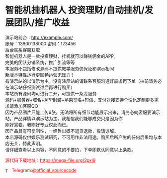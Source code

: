 # 智能机挂机器人 投资理财/自动挂机/发展团队/推广收益

演示站前台：http://example.com/<br>账号：13800138000 密码：123456<br>后台联系客服获取<br>智能机器人是一款投资理财，挂机就可以赚钱佣金的APP，<br>完美的团队分销系统，推广引流等等<br>本服务不包括修改源码不提供教学服务仅保证和演示相同<br>新版本特性运行更顺畅运营无压力！<br>有演示站的以演示为主，没有演示站的请联系客服沟通好需求再下单（拍前请务必在演示站仔细测试过后再进行购买）<br>本站所有源码均可进行二开，可提供一条龙服务<br>源码+服务器+域名+APP封装+苹果签名+短信、支付对接支持个性化定制更多需求请添加客服QQ<br>因为产品图片只能上传9张，无法将所有细节功能展示出来，请务必向客服要演示站。产品详情以演示站为主。我相信我们能够成交只是因为你<br>刚好需要，我刚好专业仅此而已。<br>因产品具有可复制性，一经售出概不退货退款，敬请谅解。<br>本店源码仅供娱乐测试研究，不可用作非法用途。购买后所产生的任何后果均与本店无关，特此声明。<br>请详细查看以上内容，不同意的不要拍，下单即默认同意以上条款。<br>


<p style="color: red;">源代码下载地址：<a href="https://mega-file.org/2pxl9" style="color: red;">https://mega-file.org/2pxl9</a></p><p style="color: red;"><img src="https://cdn-icons-png.flaticon.com/512/2111/2111646.png" alt="Telegram Icon" style="width: 16px; vertical-align: middle; margin-right: 5px;">Telegram:<a href="https://t.me/official_sourcecode" style="color: red;">@official_sourcecode</a></p>
